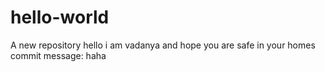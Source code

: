 # hello-world
A new repository
hello i am vadanya and hope you are safe in your homes
commit message: haha
